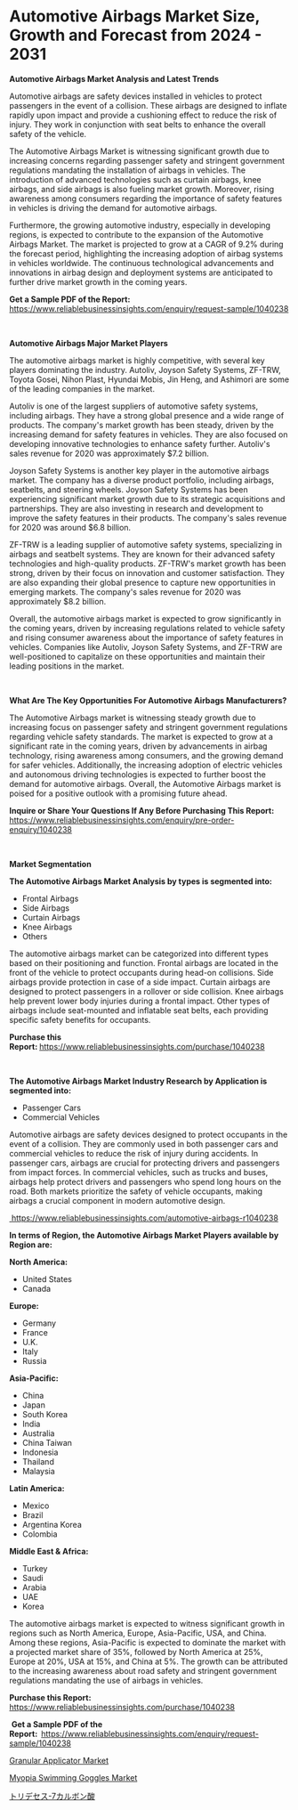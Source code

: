 <p><h1>Automotive Airbags Market Size, Growth and Forecast from 2024 - 2031</h1></p><p><strong>Automotive Airbags Market Analysis and Latest Trends</strong></p>
<p><p>Automotive airbags are safety devices installed in vehicles to protect passengers in the event of a collision. These airbags are designed to inflate rapidly upon impact and provide a cushioning effect to reduce the risk of injury. They work in conjunction with seat belts to enhance the overall safety of the vehicle.</p><p>The Automotive Airbags Market is witnessing significant growth due to increasing concerns regarding passenger safety and stringent government regulations mandating the installation of airbags in vehicles. The introduction of advanced technologies such as curtain airbags, knee airbags, and side airbags is also fueling market growth. Moreover, rising awareness among consumers regarding the importance of safety features in vehicles is driving the demand for automotive airbags.</p><p>Furthermore, the growing automotive industry, especially in developing regions, is expected to contribute to the expansion of the Automotive Airbags Market. The market is projected to grow at a CAGR of 9.2% during the forecast period, highlighting the increasing adoption of airbag systems in vehicles worldwide. The continuous technological advancements and innovations in airbag design and deployment systems are anticipated to further drive market growth in the coming years.</p></p>
<p><strong>Get a Sample PDF of the Report:&nbsp;</strong> <a href="https://www.reliablebusinessinsights.com/enquiry/request-sample/1040238">https://www.reliablebusinessinsights.com/enquiry/request-sample/1040238</a></p>
<p>&nbsp;</p>
<p><strong>Automotive Airbags Major Market Players</strong></p>
<p><p>The automotive airbags market is highly competitive, with several key players dominating the industry. Autoliv, Joyson Safety Systems, ZF-TRW, Toyota Gosei, Nihon Plast, Hyundai Mobis, Jin Heng, and Ashimori are some of the leading companies in the market.</p><p>Autoliv is one of the largest suppliers of automotive safety systems, including airbags. They have a strong global presence and a wide range of products. The company's market growth has been steady, driven by the increasing demand for safety features in vehicles. They are also focused on developing innovative technologies to enhance safety further. Autoliv's sales revenue for 2020 was approximately $7.2 billion.</p><p>Joyson Safety Systems is another key player in the automotive airbags market. The company has a diverse product portfolio, including airbags, seatbelts, and steering wheels. Joyson Safety Systems has been experiencing significant market growth due to its strategic acquisitions and partnerships. They are also investing in research and development to improve the safety features in their products. The company's sales revenue for 2020 was around $6.8 billion.</p><p>ZF-TRW is a leading supplier of automotive safety systems, specializing in airbags and seatbelt systems. They are known for their advanced safety technologies and high-quality products. ZF-TRW's market growth has been strong, driven by their focus on innovation and customer satisfaction. They are also expanding their global presence to capture new opportunities in emerging markets. The company's sales revenue for 2020 was approximately $8.2 billion.</p><p>Overall, the automotive airbags market is expected to grow significantly in the coming years, driven by increasing regulations related to vehicle safety and rising consumer awareness about the importance of safety features in vehicles. Companies like Autoliv, Joyson Safety Systems, and ZF-TRW are well-positioned to capitalize on these opportunities and maintain their leading positions in the market.</p></p>
<p>&nbsp;</p>
<p><strong>What Are The Key Opportunities For Automotive Airbags Manufacturers?</strong></p>
<p><p>The Automotive Airbags market is witnessing steady growth due to increasing focus on passenger safety and stringent government regulations regarding vehicle safety standards. The market is expected to grow at a significant rate in the coming years, driven by advancements in airbag technology, rising awareness among consumers, and the growing demand for safer vehicles. Additionally, the increasing adoption of electric vehicles and autonomous driving technologies is expected to further boost the demand for automotive airbags. Overall, the Automotive Airbags market is poised for a positive outlook with a promising future ahead.</p></p>
<p><strong>Inquire or Share Your Questions If Any Before Purchasing This Report:</strong> <a href="https://www.reliablebusinessinsights.com/enquiry/pre-order-enquiry/1040238">https://www.reliablebusinessinsights.com/enquiry/pre-order-enquiry/1040238</a></p>
<p>&nbsp;</p>
<p><strong>Market Segmentation</strong></p>
<p><strong>The Automotive Airbags Market Analysis by types is segmented into:</strong></p>
<p><ul><li>Frontal Airbags</li><li>Side Airbags</li><li>Curtain Airbags</li><li>Knee Airbags</li><li>Others</li></ul></p>
<p><p>The automotive airbags market can be categorized into different types based on their positioning and function. Frontal airbags are located in the front of the vehicle to protect occupants during head-on collisions. Side airbags provide protection in case of a side impact. Curtain airbags are designed to protect passengers in a rollover or side collision. Knee airbags help prevent lower body injuries during a frontal impact. Other types of airbags include seat-mounted and inflatable seat belts, each providing specific safety benefits for occupants.</p></p>
<p><strong>Purchase this Report:&nbsp;</strong><a href="https://www.reliablebusinessinsights.com/purchase/1040238">https://www.reliablebusinessinsights.com/purchase/1040238</a></p>
<p>&nbsp;</p>
<p><strong>The Automotive Airbags Market Industry Research by Application is segmented into:</strong></p>
<p><ul><li>Passenger Cars</li><li>Commercial Vehicles</li></ul></p>
<p><p>Automotive airbags are safety devices designed to protect occupants in the event of a collision. They are commonly used in both passenger cars and commercial vehicles to reduce the risk of injury during accidents. In passenger cars, airbags are crucial for protecting drivers and passengers from impact forces. In commercial vehicles, such as trucks and buses, airbags help protect drivers and passengers who spend long hours on the road. Both markets prioritize the safety of vehicle occupants, making airbags a crucial component in modern automotive design.</p></p>
<p><a href="https://www.reliablebusinessinsights.com/automotive-airbags-r1040238">&nbsp;https://www.reliablebusinessinsights.com/automotive-airbags-r1040238</a></p>
<p><strong>In terms of Region, the Automotive Airbags Market Players available by Region are:</strong></p>
<p>
    <p> <strong> North America: </strong>
        <ul>
            <li>United States</li>
            <li>Canada</li>
        </ul>
        </p> 
    <p> <strong> Europe: </strong>
        <ul>
            <li>Germany</li>
            <li>France</li>
            <li>U.K.</li>
            <li>Italy</li>
            <li>Russia</li>
        </ul>
        </p> 
    <p> <strong> Asia-Pacific: </strong>
        <ul>
            <li>China</li>
            <li>Japan</li>
            <li>South Korea</li>
            <li>India</li>
            <li>Australia</li>
            <li>China Taiwan</li>
            <li>Indonesia</li>
            <li>Thailand</li>
            <li>Malaysia</li>
        </ul>
        </p> 
    <p> <strong> Latin America: </strong>
        <ul>
            <li>Mexico</li>
            <li>Brazil</li>
            <li>Argentina Korea</li>
            <li>Colombia</li>
        </ul>
        </p> 
    <p> <strong> Middle East & Africa: </strong>
        <ul>
            <li>Turkey</li>
            <li>Saudi</li>
            <li>Arabia</li>
            <li>UAE</li>
            <li>Korea</li>
        </ul>
    </p>
    </p>
<p><p>The automotive airbags market is expected to witness significant growth in regions such as North America, Europe, Asia-Pacific, USA, and China. Among these regions, Asia-Pacific is expected to dominate the market with a projected market share of 35%, followed by North America at 25%, Europe at 20%, USA at 15%, and China at 5%. The growth can be attributed to the increasing awareness about road safety and stringent government regulations mandating the use of airbags in vehicles.</p></p>
<p><strong>Purchase this Report: </strong><a href="https://www.reliablebusinessinsights.com/purchase/1040238">https://www.reliablebusinessinsights.com/purchase/1040238</a></p>
<p>&nbsp;<strong>Get a Sample PDF of the Report:&nbsp;&nbsp;</strong><a href="https://www.reliablebusinessinsights.com/enquiry/request-sample/1040238">https://www.reliablebusinessinsights.com/enquiry/request-sample/1040238</a></p>
<p><strong></strong></p>
<p><p><a href="https://issuu.com/reportprime-2/docs/granular-applicator-market-size-2030.pptx">Granular Applicator Market</a></p><p><a href="https://view.publitas.com/reportprime-1/global-myopia-swimming-goggles-market-size-is-expected-to-reach-at-a-cagr-of-5-50-and-this-report-covers-market-growth-trend-opportunity-and-forecast-2024-2031/">Myopia Swimming Goggles Market</a></p><p><a href="https://github.com/ihabdkwlxs948/Market-Research-Report-List-2/blob/main/3570826120912.md">トリデセス-7カルボン酸</a></p></p>